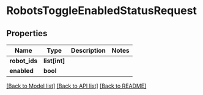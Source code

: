 # RobotsToggleEnabledStatusRequest

## Properties
Name | Type | Description | Notes
------------ | ------------- | ------------- | -------------
**robot_ids** | **list[int]** |  | 
**enabled** | **bool** |  | 

[[Back to Model list]](../README.md#documentation-for-models) [[Back to API list]](../README.md#documentation-for-api-endpoints) [[Back to README]](../README.md)


